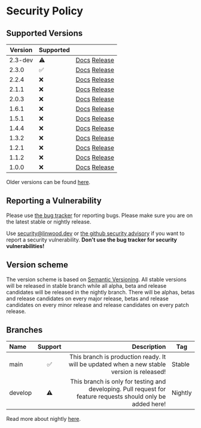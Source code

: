# Security Policy

## Supported Versions

| Version | Supported          |                                                                                                                                  |
| ------- | ------------------ | -------------------------------------------------------------------------------------------------------------------------------- |
| 2.3-dev | :warning:          | [Docs](https://butterfly.linwood.dev/docs/2.2/intro) [Release](https://github.com/LinwoodDev/butterfly/releases/tag/v2.3.0-rc.1) |
| 2.3.0   | :white_check_mark: | [Docs](https://butterfly.linwood.dev/docs/2.3/intro) [Release](https://github.com/LinwoodDev/butterfly/releases/tag/v2.3.0)      |
| 2.2.4   | :x:                | [Docs](https://butterfly.linwood.dev/docs/2.2/intro) [Release](https://github.com/LinwoodDev/butterfly/releases/tag/v2.2.4)      |
| 2.1.1   | :x:                | [Docs](https://butterfly.linwood.dev/docs/2.1/intro) [Release](https://github.com/LinwoodDev/butterfly/releases/tag/v2.1.1)      |
| 2.0.3   | :x:                | [Docs](https://butterfly.linwood.dev/docs/2.0/intro) [Release](https://github.com/LinwoodDev/butterfly/releases/tag/v2.0.3)      |
| 1.6.1   | :x:                | [Docs](https://butterfly.linwood.dev/docs/1.6/intro) [Release](https://github.com/LinwoodDev/butterfly/releases/tag/v1.6.1)      |
| 1.5.1   | :x:                | [Docs](https://butterfly.linwood.dev/docs/1.5/intro) [Release](https://github.com/LinwoodDev/butterfly/releases/tag/v1.5.1)      |
| 1.4.4   | :x:                | [Docs](https://butterfly.linwood.dev/docs/1.4/intro) [Release](https://github.com/LinwoodDev/butterfly/releases/tag/v1.4.4)      |
| 1.3.2   | :x:                | [Docs](https://butterfly.linwood.dev/docs/1.3/intro) [Release](https://github.com/LinwoodDev/butterfly/releases/tag/v1.3.2)      |
| 1.2.1   | :x:                | [Docs](https://butterfly.linwood.dev/docs/1.2/intro) [Release](https://github.com/LinwoodDev/butterfly/releases/tag/v1.2.1)      |
| 1.1.2   | :x:                | [Docs](https://butterfly.linwood.dev/docs/1.1/intro) [Release](https://github.com/LinwoodDev/butterfly/releases/tag/v1.1.2)      |
| 1.0.0   | :x:                | [Docs](https://butterfly.linwood.dev/docs/1.0/intro) [Release](https://github.com/LinwoodDev/butterfly/releases/tag/v1.0.0)      |

Older versions can be found [here](https://butterfly.linwood.dev/community/pre-1-0).

## Reporting a Vulnerability

Please use [the bug tracker](https://github.com/LinwoodDev/butterfly/issues) for reporting bugs. Please make sure you are on the latest stable or nightly release.

Use [security@linwood.dev](mailto:security@linwood.dev) or [the github security advisory](https://github.com/LinwoodDev/butterfly/security/advisories) if you want to report a security vulnerability.
**Don't use the bug tracker for security vulnerabilities!**

## Version scheme

The version scheme is based on [Semantic Versioning](https://semver.org/spec/v2.0.0.html). All stable versions will be released in stable branch while all alpha, beta and release candidates will be released in the nightly branch.
There will be alphas, betas and release candidates on every major release, betas and release candidates on every minor release and release candidates on every patch release.

## Branches

| Name    | Support |                                                                                                  Description | Tag     |
| :------ | :-----: | -----------------------------------------------------------------------------------------------------------: | ------- |
| main    |    ✅    |                   This branch is production ready. It will be updated when a new stable version is released! | Stable  |
| develop |    ⚠️    | This branch is only for testing and developing. Pull request for feature requests should only be added here! | Nightly |

Read more about nightly [here](https://butterfly.linwood.dev/community/nightly).
